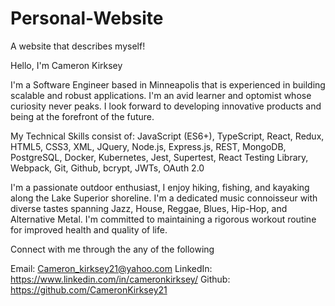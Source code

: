 # Personal-Website

A website that describes myself!

Hello, I'm Cameron Kirksey

I'm a Software Engineer based in Minneapolis that is experienced in building scalable and robust applications. I'm an avid learner and optomist whose curiosity never peaks. I look forward to developing innovative products and being at the forefront of the future.

My Technical Skills consist of:
JavaScript (ES6+), TypeScript, React, Redux, HTML5, CSS3, XML, JQuery, Node.js, Express.js, REST, MongoDB, PostgreSQL, Docker, Kubernetes, Jest, Supertest, React Testing Library, Webpack, Git, Github, bcrypt, JWTs, OAuth 2.0

I'm a passionate outdoor enthusiast, I enjoy hiking, fishing, and kayaking along the Lake Superior shoreline. I'm a dedicated music connoisseur with diverse tastes spanning Jazz, House, Reggae, Blues, Hip-Hop, and Alternative Metal. I'm committed to maintaining a rigorous workout routine for improved health and quality of life.

Connect with me through the any of the following

Email: Cameron_kirksey21@yahoo.com
LinkedIn: https://www.linkedin.com/in/cameronkirksey/
Github: https://github.com/CameronKirksey21
